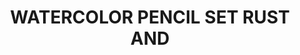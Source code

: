 ---
layout: product
title: "WATERCOLOR PENCIL SET RUST AND"
price: "750" 
desc: "Set drvenih bojica"
img_path: "/assets/img/AK10041.webp"
brand: "AK"
available: true
special_offer: false
new: true
soon: false
cat: "060000"
subcat: "060200"
subsubcat: "00"
sifra: "AK10041"
popular: false
---